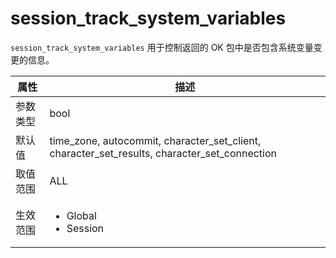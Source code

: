 session_track_system_variables 
===================================================

`session_track_system_variables` 用于控制返回的 OK 包中是否包含系统变量变更的信息。


| **属性** |                                                   **描述**                                                   |
|--------|------------------------------------------------------------------------------------------------------------|
| 参数类型   | bool                                                                                                       |
| 默认值    | time_zone, autocommit, character_set_client, character_set_results, character_set_connection               |
| 取值范围   | ALL                                                                                                        |
| 生效范围   | <ul><li>Global</li><li>Session</li></ul>    |



